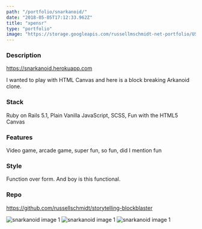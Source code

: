```yaml
---
path: "/portfolio/snarkanoid/"
date: "2018-05-05T17:12:33.962Z"
title: "xpensr"
type: "portfolio"
image: "https://storage.googleapis.com/russellmschmidt-net-portfolio/USC_Design/storytelling/snarkanoid-1.png"
---
```


### Description
<https://snarkanoid.herokuapp.com>

I wanted to play with HTML Canvas and here is a block breaking Arkanoid clone.

### Stack
Ruby on Rails 5.1,
Plain Vanilla JavaScript,
SCSS,
Fun with the HTML5 Canvas

### Features
Video game,
arcade game,
super fun,
so fun,
did I mention fun

### Style
Function over form. And boy is this functional.

### Repo
<https://github.com/russellschmidt/storytelling-blockblaster>

![snarkanoid image 1](https://storage.googleapis.com/russellmschmidt-net-portfolio/USC_Design/storytelling/snarkanoid-1.png)
![snarkanoid image 1](https://storage.googleapis.com/russellmschmidt-net-portfolio/USC_Design/storytelling/snarkanoid-2.png)
![snarkanoid image 1](https://storage.googleapis.com/russellmschmidt-net-portfolio/USC_Design/storytelling/snarkanoid-3.png)
